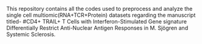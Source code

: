 This repository contains all the codes used to preprocess and analyze the single cell multiomic(RNA+TCR+Protein) datasets regarding the manuscript titled-
#CD4+ TRAIL+ T Cells with Interferon-Stimulated Gene signature Differentially Restrict Anti-Nuclear Antigen Responses in M. Sjögren and Systemic Sclerosis.
